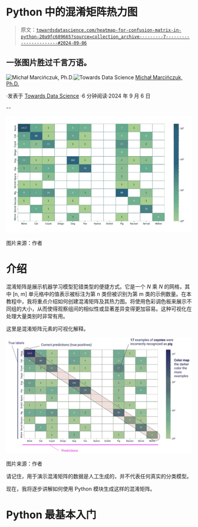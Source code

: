 # Python 中的混淆矩阵热力图

> 原文：[`towardsdatascience.com/heatmap-for-confusion-matrix-in-python-20a9fc689665?source=collection_archive---------7-----------------------#2024-09-06`](https://towardsdatascience.com/heatmap-for-confusion-matrix-in-python-20a9fc689665?source=collection_archive---------7-----------------------#2024-09-06)

## 一张图片胜过千言万语。

[](https://czuk.medium.com/?source=post_page---byline--20a9fc689665--------------------------------)![Michał Marcińczuk, Ph.D.](https://czuk.medium.com/?source=post_page---byline--20a9fc689665--------------------------------)[](https://towardsdatascience.com/?source=post_page---byline--20a9fc689665--------------------------------)![Towards Data Science](https://towardsdatascience.com/?source=post_page---byline--20a9fc689665--------------------------------) [Michał Marcińczuk, Ph.D.](https://czuk.medium.com/?source=post_page---byline--20a9fc689665--------------------------------)

·发表于 [Towards Data Science](https://towardsdatascience.com/?source=post_page---byline--20a9fc689665--------------------------------) ·6 分钟阅读·2024 年 9 月 6 日

--

![](img/a2ca101d7e26f88565d40c01f54290ac.png)

图片来源：作者

# 介绍

混淆矩阵是展示机器学习模型犯错类型的便捷方式。它是一个 *N* 乘 *N* 的网格，其中 [n, m] 单元格中的值表示被标注为第 n 类但被识别为第 m 类的示例数量。在本教程中，我将重点介绍如何创建混淆矩阵及其热力图。将使用色彩调色板来展示不同组的大小，从而使得观察组间的相似性或显著差异变得更加容易。这种可视化在处理大量类别时非常有用。

这里是混淆矩阵元素的可视化解释。

![](img/378e7fd57648148e46306686d9b80c45.png)

图片来源：作者

请记住，用于演示混淆矩阵的数据是人工生成的，并不代表任何真实的分类模型。

现在，我将逐步讲解如何使用 Python 模块生成这样的混淆矩阵。

# Python 最基本入门
